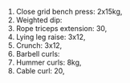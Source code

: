 1. Close grid bench press: 2x15kg, 
2. Weighted dip: 
3. Rope triceps extension: 30, 
4. Lying leg raise: 3x12, 
5. Crunch: 3x12, 
6. Barbell curls:
7. Hummer curls: 8kg, 
8. Cable curl: 20, 